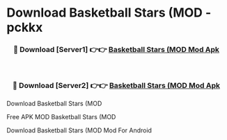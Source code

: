# Download Basketball Stars (MOD - pckkx



<div align="center">
<h3>🔴 Download [Server1] 👉👉 <a href="https://momento.my/?title=Basketball_Stars_(MOD">Basketball Stars (MOD Mod Apk</a></h3><br>

<h3>🔴 Download [Server2] 👉👉 <a href="https://momento.my/?title=Basketball_Stars_(MOD">Basketball Stars (MOD Mod Apk</a></h3>
</div>



Download Basketball Stars (MOD 

Free APK MOD Basketball Stars (MOD 

Download Basketball Stars (MOD Mod For Android
